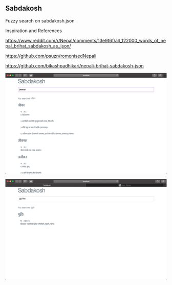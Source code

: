 ## Sabdakosh

Fuzzy search on sabdakosh.json

Inspiration and References

https://www.reddit.com/r/Nepal/comments/13e9t6f/all_122000_words_of_nepal_brihat_sabdakosh_as_json/

https://github.com/psuzn/romonisedNepali

https://github.com/bikashpadhikari/nepali-brihat-sabdakosh-json

![](https://github.com/KishorPokharel/sabdakosh/blob/master/images/1.png)


![](https://github.com/KishorPokharel/sabdakosh/blob/master/images/2.png)

